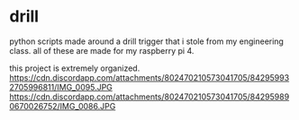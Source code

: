 # drill
 python scripts made around a drill trigger that i stole from my engineering class.
 all of these are made for my raspberry pi 4.

 this project is extremely organized.
 https://cdn.discordapp.com/attachments/802470210573041705/842959932705996811/IMG_0095.JPG
 https://cdn.discordapp.com/attachments/802470210573041705/842959890670026752/IMG_0086.JPG
